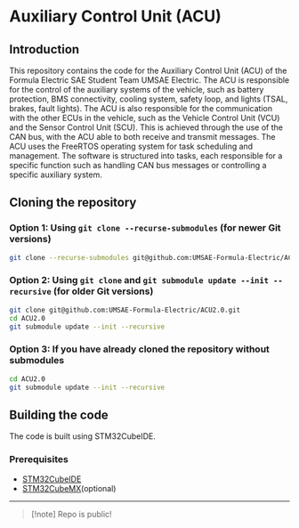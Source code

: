 # Auxiliary Control Unit (ACU)

## Introduction
This repository contains the code for the Auxiliary Control Unit (ACU) of the Formula Electric SAE Student Team UMSAE Electric.
The ACU is responsible for the control of the auxiliary systems of the vehicle, such as battery protection, BMS connectivity, 
cooling system, safety loop, and lights (TSAL, brakes, fault lights). 
The ACU is also responsible for the communication with the other ECUs in the vehicle, such as the Vehicle Control Unit (VCU) and the Sensor Control Unit (SCU).
This is achieved through the use of the CAN bus, with the ACU able to both receive and transmit messages.
The ACU uses the FreeRTOS operating system for task scheduling and management. The software is structured into tasks, each responsible for a specific function such as handling CAN bus messages or controlling a specific auxiliary system.

## Cloning the repository
### Option 1: Using `git clone --recurse-submodules` (for newer Git versions)
```bash
git clone --recurse-submodules git@github.com:UMSAE-Formula-Electric/ACU2.0.git
```

### Option 2: Using `git clone` and `git submodule update --init --recursive` (for older Git versions)
```bash
git clone git@github.com:UMSAE-Formula-Electric/ACU2.0.git
cd ACU2.0
git submodule update --init --recursive
```

### Option 3: If you have already cloned the repository without submodules
```bash
cd ACU2.0
git submodule update --init --recursive
```

## Building the code
The code is built using STM32CubeIDE.

### Prerequisites
- [STM32CubeIDE](https://www.st.com/en/development-tools/stm32cubeide.html) 
- [STM32CubeMX](https://www.st.com/en/development-tools/stm32cubemx.html)(optional) 
----------------------


>[!note] Repo is public!
